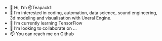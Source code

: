 - 👋 Hi, I’m @Teapack1
- 👀 I’m interested in coding, automation, data science, sound engineering, 3d modeling and visualisation with Uneral Engine.
- 🌱 I’m currently learning TensorFlow
- 💞️ I’m looking to collaborate on ...
- 📫 You can reach me on Github

<!---
Teapack1/Teapack1 is a ✨ special ✨ repository because its `README.md` (this file) appears on your GitHub profile.
You can click the Preview link to take a look at your changes.
--->
